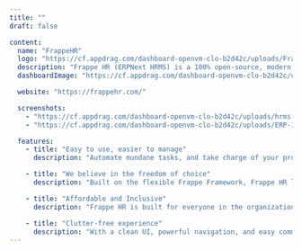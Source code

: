 ```yaml
---
title: ""
draft: false

content:
  name: "FrappeHR"
  logo: "https://cf.appdrag.com/dashboard-openvm-clo-b2d42c/uploads/FrappeHR-l9Em.png"
  description: "Frappe HR (ERPNext HRMS) is a 100% open-source, modern, user-friendly solution to drive excellence within your team. Simplify your HR and Payroll operations with a product crafted as per your needs."
  dashboardImage: "https://cf.appdrag.com/dashboard-openvm-clo-b2d42c/uploads/hrms-2gKn.png"

  website: "https://frappehr.com/"

  screenshots:
    - "https://cf.appdrag.com/dashboard-openvm-clo-b2d42c/uploads/hrms-2gKn.png"
    - "https://cf.appdrag.com/dashboard-openvm-clo-b2d42c/uploads/ERP-1-AQG0.jpg"

  features:
    - title: "Easy to use, easier to manage"
      description: "Automate mundane tasks, and take charge of your processes. Frappe HR helps you manage complex workflows, structure your assignments, and set up payroll with ease."

    - title: "We believe in the freedom of choice"
      description: "Built on the flexible Frappe Framework, Frappe HR lets you configure and customize to your liking. Create reports, forms, custom fields, print formats, and change layouts on the fly!"

    - title: "Affordable and Inclusive"
      description: "Frappe HR is built for everyone in the organization: Employees, Team, and Company. Deliver the best employee and HR experience with affordable pricing."

    - title: "Clutter-free experience"
      description: "With a clean UI, powerful navigation, and easy communication tracking, Frappe HR provides a delightful experience by making processes less overwhelming."
---
```

